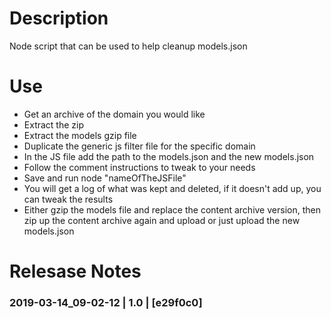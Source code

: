 # Description

Node script that can be used to help cleanup models.json

# Use

- Get an archive of the domain you would like
- Extract the zip
- Extract the models gzip file
- Duplicate the generic js filter file for the specific domain
- In the JS file add the path to the models.json and the new models.json
- Follow the comment instructions to tweak to your needs
- Save and run node "nameOfTheJSFile"
- You will get a log of what was kept and deleted, if it doesn't add up, you can tweak the results
- Either gzip the models file and replace the content archive version, then zip up the content archive again and upload or just upload the new models.json

# Relesase Notes
### 2019-03-14_09-02-12 | 1.0 | [e29f0c0]